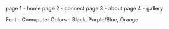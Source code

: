 page 1 - home
page 2 - connect
page 3 - about
page 4 - gallery


Font - Comuputer
Colors - Black, Purple/Blue, Orange
